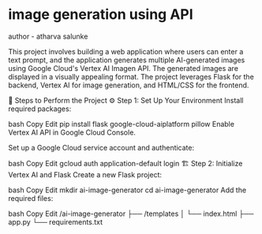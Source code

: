 # image generation using API
author - atharva salunke

This project involves building a web application where users can enter a text prompt, and the application generates multiple AI-generated images using Google Cloud's Vertex AI Imagen API. The generated images are displayed in a visually appealing format. The project leverages Flask for the backend, Vertex AI for image generation, and HTML/CSS for the frontend.

📝 Steps to Perform the Project
⚙️ Step 1: Set Up Your Environment
Install required packages:

bash
Copy
Edit
pip install flask google-cloud-aiplatform pillow
Enable Vertex AI API in Google Cloud Console.

Set up a Google Cloud service account and authenticate:

bash
Copy
Edit
gcloud auth application-default login
🏗️ Step 2: Initialize Vertex AI and Flask
Create a new Flask project:

bash
Copy
Edit
mkdir ai-image-generator
cd ai-image-generator
Add the required files:

bash
Copy
Edit
/ai-image-generator
├── /templates
│   └── index.html
├── app.py
└── requirements.txt
